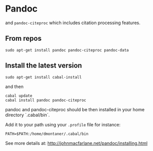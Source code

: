 Pandoc
======

and `pandoc-citeproc` which includes citation processing features.


From repos
----------

    sudo apt-get install pandoc pandoc-citeproc pandoc-data


Install the latest version
--------------------------

    sudo apt-get install cabal-install

and then

    cabal update
    cabal install pandoc pandoc-citeproc

pandoc and pandoc-citeproc should be then installed in your home directory ´.cabal/bin´. 

Add it to your path using your `.profile` file for instance:

    PATH=$PATH:/home/dmontaner/.cabal/bin

See more details at: <http://johnmacfarlane.net/pandoc/installing.html>
